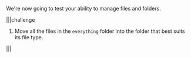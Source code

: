 We're now going to test your ability to manage files and folders.

|||challenge
1. Move all the files in the `everything` folder into the folder that best suits its file type.

|||